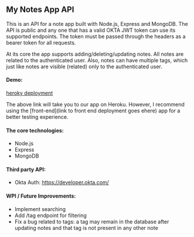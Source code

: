 <h2> My Notes App API </h2>
This is an API for a note app built with Node.js, Express and MongoDB. The API is public and any one that has a valid OKTA JWT token can use its supported endpoints. The token must be passed through the headers as a bearer token for all requests.

At its core the app supports adding/deleting/updating notes. All notes are related to the authenticated user. Also, notes can have multiple tags, which just like notes are visible (related) only to the authenticated user.

<h4> Demo: </h4>

[heroky deployment](https://herokuapp.com/)

The above link will take you to our app on Heroku. However, I recommend using the [front-end](link to front end deployment goes ehere) app for a better testing experience. 

<h4>The core technologies:</h4>

- Node.js
- Express
- MongoDB

<h4> Third party API:</h4>

- Okta Auth: https://developer.okta.com/


<h4> WPI / Future Improvements: </h4>

- Implement searching
- Add /tag endpoint for filtering
- Fix a bug related to tags: a tag may remain in the database after updating notes and that tag is not present in any other note

